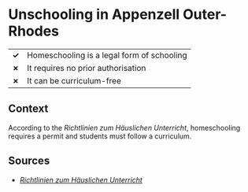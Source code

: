 # Unschooling in Appenzell Outer-Rhodes
| | |
|-|-|
| __✓__ | Homeschooling is a legal form of schooling |
| __✗__ | It requires no prior authorisation |
| __✗__ | It can be curriculum-free |

## Context

According to the _Richtlinien zum Häuslichen Unterricht_, homeschooling requires a permit and students must follow a curriculum.

## Sources

* [_Richtlinien zum Häuslichen Unterricht_](https://www.ar.ch/fileadmin/user_upload/Departement_Bildung_Kultur/Amt_fuer_Volksschule/E-Handbuch_Volksschule/Richtlinien_zum_Haeuslichen_Unterricht.pdf)
